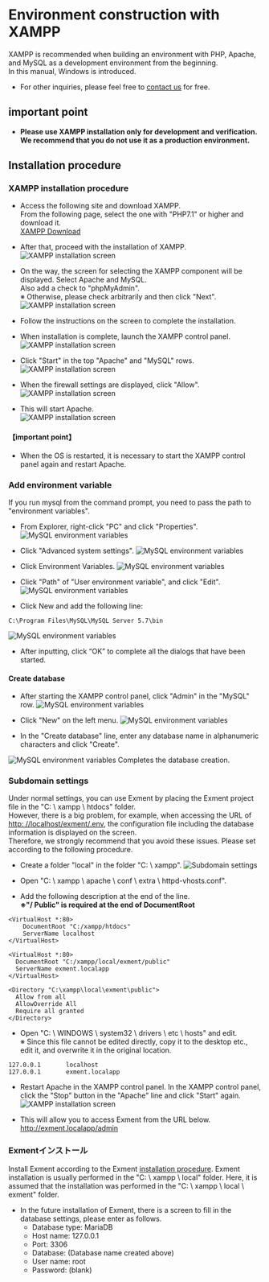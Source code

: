 # Environment construction with XAMPP
XAMPP is recommended when building an environment with PHP, Apache, and MySQL as a development environment from the beginning.  
In this manual, Windows is introduced.  

- For other inquiries, please feel free to [contact us](https://exment.net/inquiry) for free.  

## important point
- **Please use XAMPP installation only for development and verification. We recommend that you do not use it as a production environment.** 

## Installation procedure

### XAMPP installation procedure
- Access the following site and download XAMPP.  
From the following page, select the one with "PHP7.1" or higher and download it.  
[XAMPP Download](https://www.apachefriends.org/jp/download.html)  

- After that, proceed with the installation of XAMPP.  
![XAMPP installation screen](img/xampp/xampp1.png)

- On the way, the screen for selecting the XAMPP component will be displayed. Select Apache and MySQL.  
Also add a check to "phpMyAdmin".  
※ Otherwise, please check arbitrarily and then click "Next".  
![XAMPP installation screen](img/xampp/xampp2.png)

- Follow the instructions on the screen to complete the installation.  

- When installation is complete, launch the XAMPP control panel.  
![XAMPP installation screen](img/xampp/xampp3.png)

- Click "Start" in the top "Apache" and "MySQL" rows.  
![XAMPP installation screen](img/xampp/xampp4.png)

- When the firewall settings are displayed, click "Allow".  
![XAMPP installation screen](img/xampp/xampp5.png)

- This will start Apache.  
![XAMPP installation screen](img/xampp/xampp6.png)

#### 【important point】
- When the OS is restarted, it is necessary to start the XAMPP control panel again and restart Apache.  


### Add environment variable
If you run mysql from the command prompt, you need to pass the path to "environment variables".  

- From Explorer, right-click "PC" and click "Properties".  
![MySQL environment variables](img/xampp/mysql_command1.png)

- Click "Advanced system settings".
![MySQL environment variables](img/xampp/mysql_command2.png)

- Click Environment Variables.
![MySQL environment variables](img/xampp/mysql_command3.png)

- Click "Path" of "User environment variable", and click "Edit".
![MySQL environment variables](img/xampp/mysql_command4.png)

- Click New and add the following line:

~~~
C:\Program Files\MySQL\MySQL Server 5.7\bin  
~~~

![MySQL environment variables](img/xampp/mysql_command5.png)

- After inputting, click “OK” to complete all the dialogs that have been started.

#### Create database
- After starting the XAMPP control panel, click "Admin" in the "MySQL" row.
![MySQL environment variables](img/xampp/phpmyadmin0.png)

- Click "New" on the left menu.
![MySQL environment variables](img/xampp/phpmyadmin1.png)

- In the "Create database" line, enter any database name in alphanumeric characters and click "Create".

![MySQL environment variables](img/xampp/phpmyadmin2.png)
Completes the database creation.


### Subdomain settings
Under normal settings, you can use Exment by placing the Exment project file in the "C: \ xampp \ htdocs" folder.  
However, there is a big problem, for example, when accessing the URL of [http: //localhost/exment/.env](http://localhost/exment/.env), the configuration file including the database information is displayed on the screen.  
Therefore, we strongly recommend that you avoid these issues. Please set according to the following procedure.  

- Create a folder "local" in the folder "C: \ xampp".
![Subdomain settings](img/xampp/subdomain1.png)

- Open "C: \ xampp \ apache \ conf \ extra \ httpd-vhosts.conf".

- Add the following description at the end of the line.  
**※"/ Public" is required at the end of DocumentRoot**  

~~~
<VirtualHost *:80>
    DocumentRoot "C:/xampp/htdocs"
    ServerName localhost
</VirtualHost>

<VirtualHost *:80>
  DocumentRoot "C:/xampp/local/exment/public"
  ServerName exment.localapp
</VirtualHost>

<Directory "C:\xampp\local\exment\public">
  Allow from all
  AllowOverride All
  Require all granted
</Directory>
~~~

- Open "C: \ WINDOWS \ system32 \ drivers \ etc \ hosts" and edit.  
※  Since this file cannot be edited directly, copy it to the desktop etc., edit it, and overwrite it in the original location.  

~~~
127.0.0.1       localhost
127.0.0.1       exment.localapp
~~~

- Restart Apache in the XAMPP control panel. In the XAMPP control panel, click the "Stop" button in the "Apache" line and click "Start" again.  
![XAMPP installation screen](img/xampp/xampp7.png)

- This will allow you to access Exment from the URL below.  
http://exment.localapp/admin

### Exmentインストール
Install Exment according to the Exment [installation procedure](/quickstart).
Exment installation is usually performed in the "C: \ xampp \ local" folder.
Here, it is assumed that the installation was performed in the "C: \ xampp \ local \ exment" folder.

- In the future installation of Exment, there is a screen to fill in the database settings, please enter as follows.  
    - Database type: MariaDB
    - Host name: 127.0.0.1
    - Port: 3306
    - Database: (Database name created above)
    - User name: root
    - Password: (blank)